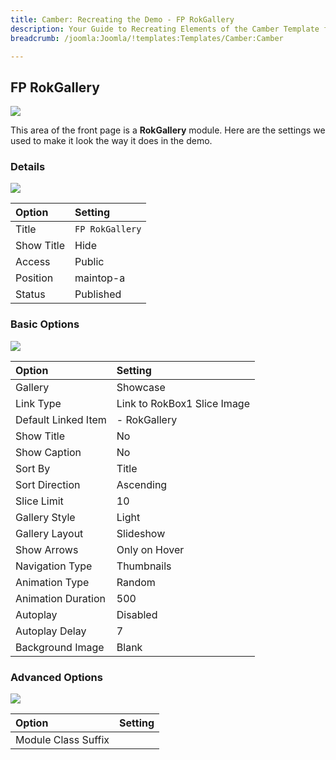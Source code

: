 ```yaml
---
title: Camber: Recreating the Demo - FP RokGallery
description: Your Guide to Recreating Elements of the Camber Template for Joomla
breadcrumb: /joomla:Joomla/!templates:Templates/Camber:Camber

---
```


FP RokGallery
-----

![][demo]

This area of the front page is a **RokGallery** module. Here are the settings we used to make it look the way it does in the demo.

### Details

![][demo2]

| Option     | Setting                  |  
| :--------- | :----------------------- |  
| Title      | `FP RokGallery`          |  
| Show Title | Hide                     |  
| Access     | Public                   |  
| Position   | maintop-a                |  
| Status     | Published                |  

### Basic Options

![][demo3]

| Option              | Setting                     |  
| :------------------ | :-------------------------- |  
| Gallery             | Showcase                    |  
| Link Type           | Link to RokBox1 Slice Image |  
| Default Linked Item | - RokGallery                |  
| Show Title          | No                          |  
| Show Caption        | No                          |  
| Sort By             | Title                       |  
| Sort Direction      | Ascending                   |  
| Slice Limit         | 10                          |  
| Gallery Style       | Light                       |  
| Gallery Layout      | Slideshow                   |  
| Show Arrows         | Only on Hover               |  
| Navigation Type     | Thumbnails                  |  
| Animation Type      | Random                      |  
| Animation Duration  | 500                         |  
| Autoplay            | Disabled                    |  
| Autoplay Delay      | 7                           |  
| Background Image    | Blank                       |  

### Advanced Options

![][demo4]

| Option              | Setting |  
| :------------------ | :------ |  
| Module Class Suffix |         |  

[demo]: assets/demo_2.jpeg
[demo2]: assets/gallery_1.jpeg
[demo3]: assets/gallery_2.jpeg
[demo4]: assets/gallery_3.jpeg
